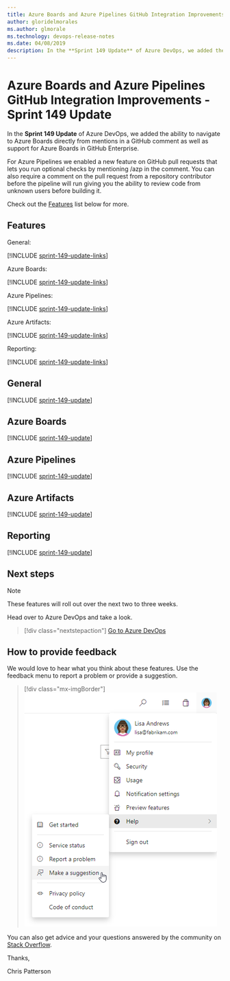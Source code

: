 ```yaml
---
title: Azure Boards and Azure Pipelines GitHub Integration Improvements - Sprint 149 Update
author: gloridelmorales
ms.author: glmorale
ms.technology: devops-release-notes
ms.date: 04/08/2019
description: In the **Sprint 149 Update** of Azure DevOps, we added the ability to navigate to Azure Boards directly from mentions in a GitHub comment as well as adding support for Azure Boards within GitHub Enterprise. 
---
```


# Azure Boards and Azure Pipelines GitHub Integration Improvements - Sprint 149 Update

In the **Sprint 149 Update** of Azure DevOps, we added the ability to navigate to Azure Boards directly from mentions in a GitHub comment as well as support for Azure Boards in GitHub Enterprise.  

For Azure Pipelines we enabled a new feature on GitHub pull requests that lets you run optional checks by mentioning /azp in the comment.  You can also require a comment on the pull request from a repository contributor before the pipeline will run giving you the ability to review code from unknown users before building it.

Check out the [Features](#features) list below for more.

## Features

General:

[!INCLUDE [sprint-149-update-links](includes/general/sprint-149-update-links.md)]

Azure Boards:

[!INCLUDE [sprint-149-update-links](includes/boards/sprint-149-update-links.md)]

Azure Pipelines:

[!INCLUDE [sprint-149-update-links](includes/pipelines/sprint-149-update-links.md)]

Azure Artifacts:

[!INCLUDE [sprint-149-update-links](includes/artifacts/sprint-149-update-links.md)]

Reporting:

[!INCLUDE [sprint-149-update-links](includes/reporting/sprint-149-update-links.md)]

## General

[!INCLUDE [sprint-149-update](includes/general/sprint-149-update.md)]

## Azure Boards

[!INCLUDE [sprint-149-update](includes/boards/sprint-149-update.md)]

## Azure Pipelines

[!INCLUDE [sprint-149-update](includes/pipelines/sprint-149-update.md)]

## Azure Artifacts

[!INCLUDE [sprint-149-update](includes/artifacts/sprint-149-update.md)]

## Reporting

[!INCLUDE [sprint-149-update](includes/reporting/sprint-149-update.md)]

## Next steps

> [!NOTE]
> These features will roll out over the next two to three weeks.

Head over to Azure DevOps and take a look.

> [!div class="nextstepaction"]
> [Go to Azure DevOps](https://go.microsoft.com/fwlink/?LinkId=307137&campaign=o~msft~docs~product-vsts~release-notes)

## How to provide feedback

We would love to hear what you think about these features. Use the feedback menu to report a problem or provide a suggestion.

> [!div class="mx-imgBorder"]
> ![Make a suggestion](../media/help-make-a-suggestion.png)

You can also get advice and your questions answered by the community on [Stack Overflow](https://stackoverflow.com/questions/tagged/azure-devops).

Thanks,

Chris Patterson
